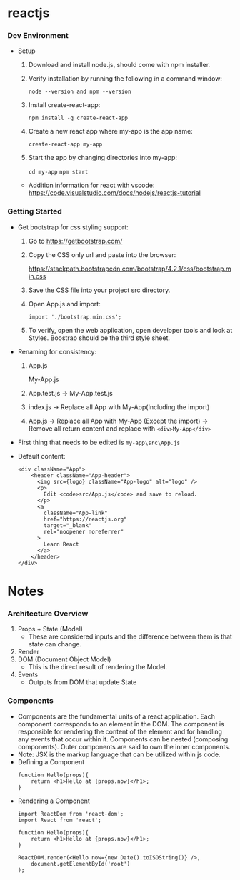 # reactjs

### Dev Environment
* Setup
    1. Download and install node.js, should come with npm installer.
    2. Verify installation by running the following in a command window:

        `node --version and npm --version`

    3. Install create-react-app:

        `npm install -g create-react-app`

    4. Create a new react app where my-app is the app name:

        `create-react-app my-app`

    5. Start the app by changing directories into my-app:

        `cd my-app`
        `npm start`

    * Addition information for react with vscode: https://code.visualstudio.com/docs/nodejs/reactjs-tutorial

### Getting Started
* Get bootstrap for css styling support:
    1. Go to https://getbootstrap.com/

    2. Copy the CSS only url and paste into the browser:

        https://stackpath.bootstrapcdn.com/bootstrap/4.2.1/css/bootstrap.min.css

    3. Save the CSS file into your project src directory.

    4. Open App.js and import:

        `import './bootstrap.min.css';`

    5. To verify, open the web application, open developer tools and look at Styles. Boostrap should be the third style sheet.
    
* Renaming for consistency:
    1. App.js

        My-App.js
    2. App.test.js -> My-App.test.js
    3. index.js -> Replace all App with My-App(Including the import)
    4. App.js -> Replace all App with My-App (Except the import) -> Remove all return content and replace with `<div>My-App</div>`
* First thing that needs to be edited is
    `my-app\src\App.js`
* Default content:
    ```
    <div className="App">
        <header className="App-header">
          <img src={logo} className="App-logo" alt="logo" />
          <p>
            Edit <code>src/App.js</code> and save to reload.
          </p>
          <a
            className="App-link"
            href="https://reactjs.org"
            target="_blank"
            rel="noopener noreferrer"
          >
            Learn React
          </a>
        </header>
    </div>
    ```

# Notes

### Architecture Overview
1. Props + State (Model)
    * These are considered inputs and the difference between them is that state can change. 
2. Render
3. DOM (Document Object Model)
    * This is the direct result of rendering the Model.
4. Events
    * Outputs from DOM that update State

### Components
* Components are the fundamental units of a react application. Each component corresponds to an element in the DOM. The component is responsible for rendering the content of the element and for handling any events that occur within it. Components can be nested (composing components). Outer components are said to own the inner components.
* Note: JSX is the markup language that can be utilized within js code.
* Defining a Component
    ```
    function Hello(props){
        return <h1>Hello at {props.now}</h1>;
    }
    ```
* Rendering a Component
    ```
    import ReactDom from 'react-dom';
    import React from 'react';
    
    function Hello(props){
        return <h1>Hello at {props.now}</h1>;
    }    

    ReactDOM.render(<Hello now={new Date().toISOString()} />,
        document.getElementById('root')
    );
    ```
